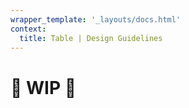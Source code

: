 ```yaml
---
wrapper_template: '_layouts/docs.html'
context:
  title: Table | Design Guidelines
---
```


# 🚧 WIP 🚧
